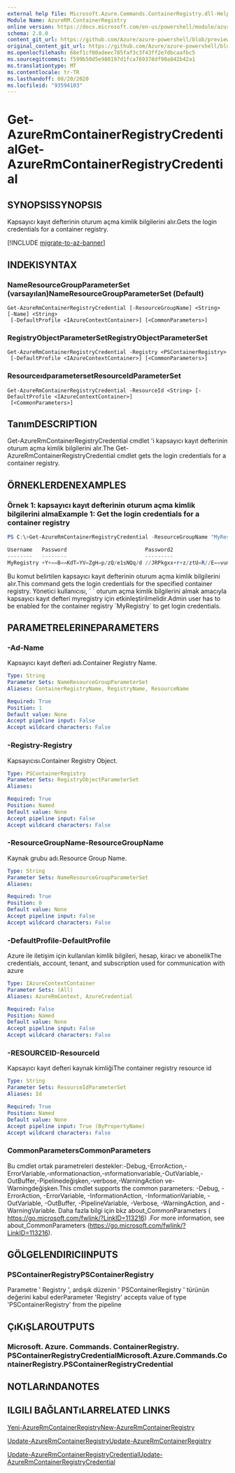 ```yaml
---
external help file: Microsoft.Azure.Commands.ContainerRegistry.dll-Help.xml
Module Name: AzureRM.ContainerRegistry
online version: https://docs.microsoft.com/en-us/powershell/module/azurerm.containerregistry/get-azurermcontainerregistrycredential
schema: 2.0.0
content_git_url: https://github.com/Azure/azure-powershell/blob/preview/src/ResourceManager/ContainerRegistry/Commands.ContainerRegistry/help/Get-AzureRmContainerRegistryCredential.md
original_content_git_url: https://github.com/Azure/azure-powershell/blob/preview/src/ResourceManager/ContainerRegistry/Commands.ContainerRegistry/help/Get-AzureRmContainerRegistryCredential.md
ms.openlocfilehash: 68ef1cf00adeec785faf3c3f43ff2e7dbcaafbc5
ms.sourcegitcommit: f599b50d5e980197d1fca769378df90a842b42a1
ms.translationtype: MT
ms.contentlocale: tr-TR
ms.lasthandoff: 08/20/2020
ms.locfileid: "93594103"
---
```

# <span data-ttu-id="b08d1-101">Get-AzureRmContainerRegistryCredential</span><span class="sxs-lookup"><span data-stu-id="b08d1-101">Get-AzureRmContainerRegistryCredential</span></span>

## <span data-ttu-id="b08d1-102">SYNOPSIS</span><span class="sxs-lookup"><span data-stu-id="b08d1-102">SYNOPSIS</span></span>
<span data-ttu-id="b08d1-103">Kapsayıcı kayıt defterinin oturum açma kimlik bilgilerini alır.</span><span class="sxs-lookup"><span data-stu-id="b08d1-103">Gets the login credentials for a container registry.</span></span>

[!INCLUDE [migrate-to-az-banner](../../includes/migrate-to-az-banner.md)]

## <span data-ttu-id="b08d1-104">INDEKI</span><span class="sxs-lookup"><span data-stu-id="b08d1-104">SYNTAX</span></span>

### <span data-ttu-id="b08d1-105">NameResourceGroupParameterSet (varsayılan)</span><span class="sxs-lookup"><span data-stu-id="b08d1-105">NameResourceGroupParameterSet (Default)</span></span>
```
Get-AzureRmContainerRegistryCredential [-ResourceGroupName] <String> [-Name] <String>
 [-DefaultProfile <IAzureContextContainer>] [<CommonParameters>]
```

### <span data-ttu-id="b08d1-106">RegistryObjectParameterSet</span><span class="sxs-lookup"><span data-stu-id="b08d1-106">RegistryObjectParameterSet</span></span>
```
Get-AzureRmContainerRegistryCredential -Registry <PSContainerRegistry>
 [-DefaultProfile <IAzureContextContainer>] [<CommonParameters>]
```

### <span data-ttu-id="b08d1-107">Resourceıdparameterset</span><span class="sxs-lookup"><span data-stu-id="b08d1-107">ResourceIdParameterSet</span></span>
```
Get-AzureRmContainerRegistryCredential -ResourceId <String> [-DefaultProfile <IAzureContextContainer>]
 [<CommonParameters>]
```

## <span data-ttu-id="b08d1-108">Tanım</span><span class="sxs-lookup"><span data-stu-id="b08d1-108">DESCRIPTION</span></span>
<span data-ttu-id="b08d1-109">Get-AzureRmContainerRegistryCredential cmdlet 'i kapsayıcı kayıt defterinin oturum açma kimlik bilgilerini alır.</span><span class="sxs-lookup"><span data-stu-id="b08d1-109">The Get-AzureRmContainerRegistryCredential cmdlet gets the login credentials for a container registry.</span></span>

## <span data-ttu-id="b08d1-110">ÖRNEKLERDEN</span><span class="sxs-lookup"><span data-stu-id="b08d1-110">EXAMPLES</span></span>

### <span data-ttu-id="b08d1-111">Örnek 1: kapsayıcı kayıt defterinin oturum açma kimlik bilgilerini alma</span><span class="sxs-lookup"><span data-stu-id="b08d1-111">Example 1: Get the login credentials for a container registry</span></span>
```powershell
PS C:\>Get-AzureRmContainerRegistryCredential -ResourceGroupName "MyResourceGroup" -Name "MyRegistry"

Username   Password                         Password2
--------   --------                         ---------
MyRegistry +Y+==B==KdT=YV=ZgH=p/zQ/e1sNQq/d //JRPkgxx+r+z/ztU=R//E==vum=pRKL
```

<span data-ttu-id="b08d1-112">Bu komut belirtilen kapsayıcı kayıt defterinin oturum açma kimlik bilgilerini alır.</span><span class="sxs-lookup"><span data-stu-id="b08d1-112">This command gets the login credentials for the specified container registry.</span></span>
<span data-ttu-id="b08d1-113">Yönetici kullanıcısı, \` \` oturum açma kimlik bilgilerini almak amacıyla kapsayıcı kayıt defteri myregistry için etkinleştirilmelidir.</span><span class="sxs-lookup"><span data-stu-id="b08d1-113">Admin user has to be enabled for the container registry \`MyRegistry\` to get login credentials.</span></span>

## <span data-ttu-id="b08d1-114">PARAMETRELERINE</span><span class="sxs-lookup"><span data-stu-id="b08d1-114">PARAMETERS</span></span>

### <span data-ttu-id="b08d1-115">-Ad</span><span class="sxs-lookup"><span data-stu-id="b08d1-115">-Name</span></span>
<span data-ttu-id="b08d1-116">Kapsayıcı kayıt defteri adı.</span><span class="sxs-lookup"><span data-stu-id="b08d1-116">Container Registry Name.</span></span>

```yaml
Type: String
Parameter Sets: NameResourceGroupParameterSet
Aliases: ContainerRegistryName, RegistryName, ResourceName

Required: True
Position: 1
Default value: None
Accept pipeline input: False
Accept wildcard characters: False
```

### <span data-ttu-id="b08d1-117">-Registry</span><span class="sxs-lookup"><span data-stu-id="b08d1-117">-Registry</span></span>
<span data-ttu-id="b08d1-118">Kapsayıcısı.</span><span class="sxs-lookup"><span data-stu-id="b08d1-118">Container Registry Object.</span></span>

```yaml
Type: PSContainerRegistry
Parameter Sets: RegistryObjectParameterSet
Aliases: 

Required: True
Position: Named
Default value: None
Accept pipeline input: False
Accept wildcard characters: False
```

### <span data-ttu-id="b08d1-119">-ResourceGroupName</span><span class="sxs-lookup"><span data-stu-id="b08d1-119">-ResourceGroupName</span></span>
<span data-ttu-id="b08d1-120">Kaynak grubu adı.</span><span class="sxs-lookup"><span data-stu-id="b08d1-120">Resource Group Name.</span></span>

```yaml
Type: String
Parameter Sets: NameResourceGroupParameterSet
Aliases: 

Required: True
Position: 0
Default value: None
Accept pipeline input: False
Accept wildcard characters: False
```

### <span data-ttu-id="b08d1-121">-DefaultProfile</span><span class="sxs-lookup"><span data-stu-id="b08d1-121">-DefaultProfile</span></span>
<span data-ttu-id="b08d1-122">Azure ile iletişim için kullanılan kimlik bilgileri, hesap, kiracı ve abonelik</span><span class="sxs-lookup"><span data-stu-id="b08d1-122">The credentials, account, tenant, and subscription used for communication with azure</span></span>

```yaml
Type: IAzureContextContainer
Parameter Sets: (All)
Aliases: AzureRmContext, AzureCredential

Required: False
Position: Named
Default value: None
Accept pipeline input: False
Accept wildcard characters: False
```

### <span data-ttu-id="b08d1-123">-RESOURCEID</span><span class="sxs-lookup"><span data-stu-id="b08d1-123">-ResourceId</span></span>
<span data-ttu-id="b08d1-124">Kapsayıcı kayıt defteri kaynak kimliği</span><span class="sxs-lookup"><span data-stu-id="b08d1-124">The container registry resource id</span></span>

```yaml
Type: String
Parameter Sets: ResourceIdParameterSet
Aliases: Id

Required: True
Position: Named
Default value: None
Accept pipeline input: True (ByPropertyName)
Accept wildcard characters: False
```

### <span data-ttu-id="b08d1-125">CommonParameters</span><span class="sxs-lookup"><span data-stu-id="b08d1-125">CommonParameters</span></span>
<span data-ttu-id="b08d1-126">Bu cmdlet ortak parametreleri destekler:-Debug,-ErrorAction,-ErrorVariable,-ınformationaction,-ınformationvariable,-OutVariable,-OutBuffer,-Pipelinedeğişken,-verbose,-WarningAction ve-Warningdeğişken.</span><span class="sxs-lookup"><span data-stu-id="b08d1-126">This cmdlet supports the common parameters: -Debug, -ErrorAction, -ErrorVariable, -InformationAction, -InformationVariable, -OutVariable, -OutBuffer, -PipelineVariable, -Verbose, -WarningAction, and -WarningVariable.</span></span> <span data-ttu-id="b08d1-127">Daha fazla bilgi için bkz about_CommonParameters ( https://go.microsoft.com/fwlink/?LinkID=113216) .</span><span class="sxs-lookup"><span data-stu-id="b08d1-127">For more information, see about_CommonParameters (https://go.microsoft.com/fwlink/?LinkID=113216).</span></span>

## <span data-ttu-id="b08d1-128">GÖLGELENDIRICI</span><span class="sxs-lookup"><span data-stu-id="b08d1-128">INPUTS</span></span>

### <span data-ttu-id="b08d1-129">PSContainerRegistry</span><span class="sxs-lookup"><span data-stu-id="b08d1-129">PSContainerRegistry</span></span>
<span data-ttu-id="b08d1-130">Parametre ' Registry ', ardışık düzenin ' PSContainerRegistry ' türünün değerini kabul eder</span><span class="sxs-lookup"><span data-stu-id="b08d1-130">Parameter 'Registry' accepts value of type 'PSContainerRegistry' from the pipeline</span></span>

## <span data-ttu-id="b08d1-131">ÇıKıŞLAR</span><span class="sxs-lookup"><span data-stu-id="b08d1-131">OUTPUTS</span></span>

### <span data-ttu-id="b08d1-132">Microsoft. Azure. Commands. ContainerRegistry. PSContainerRegistryCredential</span><span class="sxs-lookup"><span data-stu-id="b08d1-132">Microsoft.Azure.Commands.ContainerRegistry.PSContainerRegistryCredential</span></span>

## <span data-ttu-id="b08d1-133">NOTLARıNDA</span><span class="sxs-lookup"><span data-stu-id="b08d1-133">NOTES</span></span>

## <span data-ttu-id="b08d1-134">ILGILI BAĞLANTıLAR</span><span class="sxs-lookup"><span data-stu-id="b08d1-134">RELATED LINKS</span></span>

[<span data-ttu-id="b08d1-135">Yeni-AzureRmContainerRegistry</span><span class="sxs-lookup"><span data-stu-id="b08d1-135">New-AzureRmContainerRegistry</span></span>](New-AzureRmContainerRegistry.md)

[<span data-ttu-id="b08d1-136">Update-AzureRmContainerRegistry</span><span class="sxs-lookup"><span data-stu-id="b08d1-136">Update-AzureRmContainerRegistry</span></span>](Update-AzureRmContainerRegistry.md)

[<span data-ttu-id="b08d1-137">Update-AzureRmContainerRegistryCredential</span><span class="sxs-lookup"><span data-stu-id="b08d1-137">Update-AzureRmContainerRegistryCredential</span></span>](Update-AzureRmContainerRegistryCredential.md)

